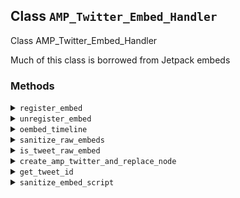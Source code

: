 ## Class `AMP_Twitter_Embed_Handler`

Class AMP_Twitter_Embed_Handler

Much of this class is borrowed from Jetpack embeds

### Methods
<details>
<summary><code>register_embed</code></summary>

```php
public register_embed()
```

Registers embed.


</details>
<details>
<summary><code>unregister_embed</code></summary>

```php
public unregister_embed()
```

Unregisters embed.


</details>
<details>
<summary><code>oembed_timeline</code></summary>

```php
public oembed_timeline( $matches )
```

Render oEmbed for a timeline.


</details>
<details>
<summary><code>sanitize_raw_embeds</code></summary>

```php
public sanitize_raw_embeds( Document $dom )
```

Sanitized &lt;blockquote class=&quot;twitter-tweet&quot;&gt; tags to &lt;amp-twitter&gt;.


</details>
<details>
<summary><code>is_tweet_raw_embed</code></summary>

```php
private is_tweet_raw_embed( $node )
```

Checks whether it&#039;s a twitter blockquote or not.


</details>
<details>
<summary><code>create_amp_twitter_and_replace_node</code></summary>

```php
private create_amp_twitter_and_replace_node( Document $dom, \DOMElement $node )
```

Make final modifications to DOMNode


</details>
<details>
<summary><code>get_tweet_id</code></summary>

```php
private get_tweet_id( $node )
```

Extracts Tweet id.


</details>
<details>
<summary><code>sanitize_embed_script</code></summary>

```php
private sanitize_embed_script( $node )
```

Removes Twitter&#039;s embed &lt;script&gt; tag.


</details>
